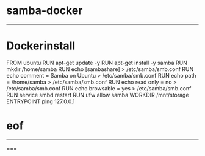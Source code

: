 # samba-docker

---
# Dockerinstall
FROM ubuntu
RUN apt-get update -y
RUN apt-get install -y samba
RUN mkdir /home/samba
RUN echo [sambashare] > /etc/samba/smb.conf
RUN echo     comment = Samba on Ubuntu > /etc/samba/smb.conf
RUN echo     path = /home/samba > /etc/samba/smb.conf
RUN echo     read only = no > /etc/samba/smb.conf
RUN echo     browsable = yes > /etc/samba/smb.conf
RUN service smbd restart
RUN ufw allow samba
WORKDIR /mnt/storage
ENTRYPOINT ping 127.0.0.1
# eof

---
===
